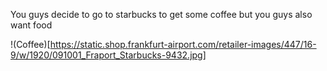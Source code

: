 You guys decide to go to starbucks to get some coffee but you guys also want food

!(Coffee)[https://static.shop.frankfurt-airport.com/retailer-images/447/16-9/w/1920/091001_Fraport_Starbucks-9432.jpg]